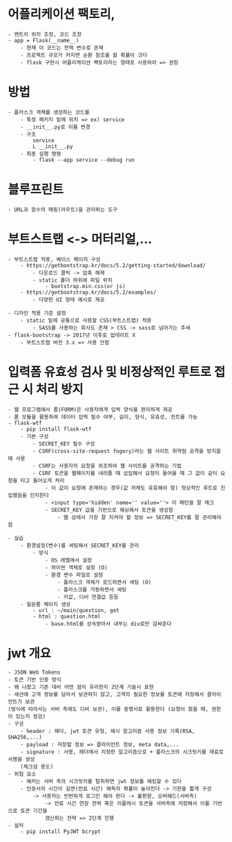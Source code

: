 # 어플리케이션 팩토리, 
    - 엔트리 위치 조정, 코드 조정
    - app = Flask(__name__)
        - 현재 이 코드는 전역 변수로 존재 
        - 프로젝트 규모가 커지면 순환 참조를 할 확률이 크다 
        - flask 구현시 어플리케이션 팩토리라는 형태로 사용하라 => 권장

# 방법
    - 플라스크 객체를 생성하는 코드를 
        - 특정 패키지 밑에 위치 => ex) service
        - __init__.py로 이름 변경 
        - 구조 
            service
            L __init__.py
        - 최종 실행 명령
            - flask --app service --debug run

# 블루프린트
    - URL과 함수의 매핑(라우트)을 관리하는 도구 

# 부트스트랩 <-> 머터리얼,...
    - 부트스트랩 적용, 베이스 페이지 구성
        - https://getbootstrap.kr/docs/5.2/getting-started/download/
            - 다운로드 클릭 -> 압축 해제
            - static 폴더 하위에 파일 위치
                - bootstrap.min.css(or js)
        - https://getbootstrap.kr/docs/5.2/examples/
            - 다양한 UI 형태 예시로 제공

    - 디자인 적용 기준 설정
        - static 밑에 공통으로 사용할 CSS(부트스트랩) 적용
            - SASS를 사용하는 회사도 존재 > CSS -> sass로 넘어가는 추세
    - flask-bootstrap -> 2017년 이후로 업데이트 X
        - 부트스트랩 버전 3.x => 사용 안함

# 입력폼 유효성 검사 및 비정상적인 루트로 접근 시 처리 방지 
    - 웹 프로그램에서 폼(FORM)은 사용자에게 입력 양식을 편리하게 제공
    - 폼 모듈을 활용하여 데이터 입력 필수 여부, 길이, 형식, 유효성, 컨트롤 가능
    - flask-wtf
        - pip install flask-wtf
        - 기본 구성
            - SECRET_KEY 필수 구성
            - CSRF(cross-site-request fogery)라는 웹 사이트 취약점 공격을 방지할 때 사용 
            - CSRF는 사용자의 요청을 위조하여 웹 사이트를 공격하는 기법
            - CSRF 토큰을 웹페이지를 내려줄 때 삽입해서 요청이 들어올 때 그 값이 같이 요청을 타고 들어오게 처리 
                - 이 값이 요청에 존재하는 경우(값 자체도 유효해야 함) 정상적인 루트로 진입했음을 인지한다
                - <input type='hidden' name='' value=''> 이 패턴을 잘 체크
                - SECRET_KEY 값을 기반으로 해싱해서 토큰을 생성함
                    - 웹 상에서 가장 잘 지켜야 할 정보 => SECRET_KEY를 잘 관리해야함 

    - 실습
        - 환경설정(변수)를 세팅해서 SECRET_KEY를 관리 
            - 방식
                - OS 레벨에서 설정
                - 파이썬 객체로 설정 (O)
                - 환경 변수 파일로 설정
                    - 플라스크 객체가 로드하면서 세팅 (O)
                    - 플라스크를 가동하면서 세팅
                    - 키값, 디비 연결값 등등 
        - 질문폼 페이지 생성
            - url : ~/main/question, get
            - html : question.html
                - base.html를 상속받아서 내부는 div로만 감싸준다 

# jwt 개요
    - JSON Web Tokens
    - 토큰 기반 인증 방식
    - 왜 나왔고 기존 대비 어떤 점이 유리한지 2단계 기술시 표현
    - 세션에 고객 정보를 담아서 보관하지 않고, 고객의 필요한 정보를 토큰에 저장해서 클라이언트가 보관
    (방식에 따라서는 서버 측에도 디비 보관), 이를 증명서로 활용한다 (요청이 왔을 때, 권한이 있는지 점검)
    - 구성
        - header : 헤더, jwt 토큰 유형, 해시 알고리즘 사용 정보 기록(RSA, SHA256,...)
        - payload : 저장할 정보 => 클라이언트 정보, meta data,... 
        - signature : 서명, 헤더에서 지정한 알고리즘으로 + 플라스크의 시크릿키를 재료로 서명을 생성
        (체크섬 용도)
    - 위험 요소 
        - 해커는 서버 측의 시크릿키를 탈취하면 jwt 정보를 해킹할 수 있다
        - 인증서의 시간이 길면(만료 시간) 해독의 확률이 높아진다 -> 기한을 짧게 구성
            -> 사용자는 빈번하게 로그인 해야 한다 -> 불편함, 오버헤드(서버측)
                -> 만료 시간 연장 전략 혹은 리플레시 토큰을 서버측에 저장해서 이를 기반으로 토큰 기간을 
                갱신하는 전략 => 2단계 진행 
    - 설치
        - pip install PyJWT bcrypt